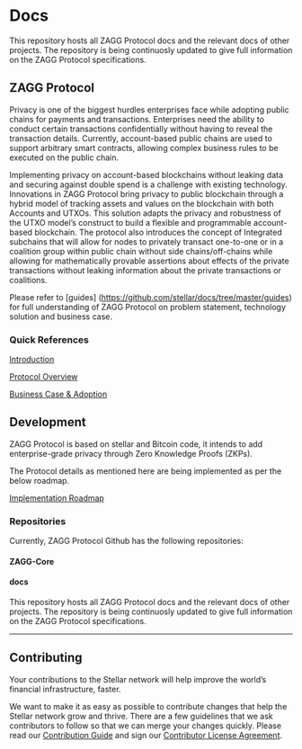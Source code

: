 Docs
==================

This repository hosts all ZAGG Protocol docs and the relevant docs of other projects. The repository is being continuosly updated to give full information on the ZAGG Protocol specifications.

## ZAGG Protocol

Privacy is one of the biggest hurdles enterprises face while adopting public chains for payments and transactions. Enterprises need the ability to conduct certain transactions confidentially without having to reveal the transaction details. Currently, account-based public chains are used to support arbitrary smart contracts, allowing complex business rules to be executed on the public chain. 

Implementing privacy on account-based blockchains without leaking data and securing against double spend is a challenge with existing technology. Innovations in ZAGG Protocol bring privacy to public blockchain through a hybrid model of tracking assets and values on the blockchain with both Accounts and UTXOs. This solution adapts the privacy and robustness of the UTXO model’s construct to build a flexible and programmable account-based blockchain. The protocol also introduces the concept of Integrated subchains that will allow for nodes to privately transact one-to-one or in a coalition group within public chain without side chains/off-chains while allowing for mathematically provable assertions about effects of the private transactions without leaking information about the private transactions or coalitions.

Please refer to [guides] (https://github.com/stellar/docs/tree/master/guides) for full understanding of ZAGG Protocol on problem statement, technology solution and business case.

### Quick References

[Introduction](https://github.com/zagg-protocol/docs/blob/master/Concepts/Introduction.md)

[Protocol Overview](https://github.com/zagg-protocol/docs/blob/master/Concepts/protocol-overview.md)

[Business Case & Adoption](https://github.com/zagg-protocol/docs/blob/master/Concepts/business-case.md)


## Development

ZAGG Protocol is based on stellar and Bitcoin code, it intends to add enterprise-grade privacy through Zero Knowledge Proofs (ZKPs).

The Protocol details as mentioned here are being implemented as per the below roadmap.

[Implementation Roadmap](https://github.com/zagg-protocol/docs/blob/master/Roadmap.md)



### Repositories
Currently, ZAGG Protocol Github has the following repositories:

#### ZAGG-Core


#### docs
This repository hosts all ZAGG Protocol docs and the relevant docs of other projects. The repository is being continuosly updated to give full information on the ZAGG Protocol specifications.


-------

## Contributing

Your contributions to the Stellar network will help improve the world’s financial infrastructure, faster.

We want to make it as easy as possible to contribute changes that help the Stellar network grow and thrive. There are a few guidelines that we ask contributors to follow so that we can merge your changes quickly. Please read our [Contribution Guide](https://github.com/stellar/docs/blob/master/CONTRIBUTING.md) and sign our [Contributor License Agreement](https://docs.google.com/forms/d/1g7EF6PERciwn7zfmfke5Sir2n10yddGGSXyZsq98tVY/viewform).
